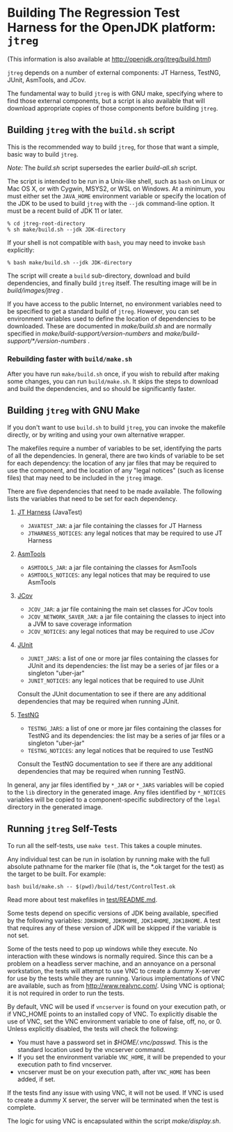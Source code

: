 # Building The Regression Test Harness for the OpenJDK platform: `jtreg`

(This information is also available at <http://openjdk.org/jtreg/build.html>)

`jtreg` depends on a number of external components:
    JT Harness, TestNG, JUnit, AsmTools, and JCov.

The fundamental way to build `jtreg` is with GNU make, specifying where to find
those external components, but a script is also available that will download
appropriate copies of those components before building `jtreg`.

## Building `jtreg` with the `build.sh` script

This is the recommended way to build `jtreg`, for those that want a simple,
basic way to build `jtreg`.

*Note:* The _build.sh_ script supersedes the earlier _build-all.sh_ script.

The script is intended to be run in a Unix-like shell, such as `bash` on Linux or
Mac OS X, or with Cygwin, MSYS2, or WSL on Windows. At a minimum, you must either
set the `JAVA_HOME` environment variable or specify the location of the JDK to be
used to build `jtreg` with the `--jdk` command-line option. It must be a
recent build of JDK 11 or later.

    % cd jtreg-root-directory
    % sh make/build.sh --jdk JDK-directory

If your shell is not compatible with `bash`, you may need to invoke `bash`
explicitly:

    % bash make/build.sh --jdk JDK-directory

The script will create a `build` sub-directory, download and build dependencies,
and finally build `jtreg` itself. The resulting image will be in
_build/images/jtreg_ .

If you have access to the public Internet, no environment variables need to be
specified to get a standard build of `jtreg`. However, you can set environment
variables used to define the location of dependencies to be downloaded.
These are documented in _make/build.sh_ and are normally specified in
_make/build-support/version-numbers_ and _make/build-support/*/version-numbers_ .

### Rebuilding faster with `build/make.sh`

After you have run `make/build.sh` once, if you wish to rebuild after making some
changes, you can run `build/make.sh`. It skips the steps to download and build
the dependencies, and so should be significantly faster.

## Building `jtreg` with GNU Make

If you don't want to use `build.sh` to build `jtreg`, you can invoke the
makefile directly, or by writing and using your own alternative wrapper.

The makefiles require a  number of variables to be set, identifying the parts of
all the dependencies. In general, there are two kinds of variable to be set for
each dependency: the location of any jar files that may be required to use the
component, and the location of any "legal notices" (such as license files) that
may need to be included in the `jtreg` image.

There are five dependencies that need to be made available.  The following
lists the variables that need to be set for each dependency.

1. [JT Harness] (JavaTest)
   * `JAVATEST_JAR`: a jar file containing the classes for JT Harness
   * `JTHARNESS_NOTICES`: any legal notices that may be required to use JT Harness

2. [AsmTools]
   * `ASMTOOLS_JAR`: a jar file containing the classes for AsmTools
   * `ASMTOOLS_NOTICES`: any legal notices that may be required to use AsmTools

3. [JCov]
   * `JCOV_JAR`: a jar file containing the main set classes for JCov tools
   * `JCOV_NETWORK_SAVER_JAR`: a jar file containing the classes to inject into
     a JVM to save coverage information
   * `JCOV_NOTICES`: any legal notices that may be required to use JCov

4. [JUnit]
   * `JUNIT_JARS`: a list of one or more jar files containing the classes
     for JUnit and its dependencies: the list may be a series of jar files or
     a singleton "uber-jar"
   * `JUNIT_NOTICES`: any legal notices that be required to use JUnit

   Consult the JUnit documentation to see if there are any additional
   dependencies that may be required when running JUnit.

5. [TestNG]
   * `TESTNG_JARS`: a list of one or more jar files containing the classes
     for TestNG and its dependencies: the list may be a series of jar files or
     a singleton "uber-jar"
   * `TESTNG_NOTICES`: any legal notices that be required to use TestNG

   Consult the TestNG documentation to see if there are any additional
   dependencies that may be required when running TestNG.

In general, any jar files identified by `*_JAR` or `*_JARS` variables will be
copied to the `lib` directory in the generated image.  Any files identified by
`*_NOTICES` variables will be copied to a component-specific subdirectory
of the `legal` directory in the generated image.

[AsmTools]: https://github.com/openjdk/asmtools
[JCov]: https://github.com/openjdk/jcov
[JT Harness]: https://github.com/openjdk/jtharness
[JUnit]: https://junit.org/
[TestNG]: https://testng.org/


## Running `jtreg` Self-Tests

To run all the self-tests, use `make test`. This takes a couple minutes. 

Any individual test can be run in isolation by running make with the full 
absolute pathname for the marker file (that is, the *.ok target for the test) 
as the target to be built. For example:
```
bash build/make.sh -- $(pwd)/build/test/ControlTest.ok
```
Read more about test makefiles in [test/README.md](test/README.md#makefiles).

Some tests depend on specific versions of JDK being available, specified
by the following variables: `JDK8HOME`, `JDK9HOME`, `JDK14HOME`, `JDK18HOME`.
A test that requires any of these version of JDK will be skipped if the
variable is not set.

Some of the tests need to pop up windows while they execute. No interaction with
these windows is normally required. Since this can be a problem on a headless
server machine, and an annoyance on a personal workstation, the tests will
attempt to use VNC to create a dummy X-server for use by the tests while they
are running. Various implementations of VNC are available, such as from
<http://www.realvnc.com/>. Using VNC is optional; it is not required in order to
run the tests.

By default, VNC will be used if `vncserver` is found on your execution path, or
if VNC_HOME points to an installed copy of VNC. To explicitly disable the use of
VNC, set the VNC environment variable to one of false, off, no, or 0. Unless
explicitly disabled, the tests will check the following:

*   You must have a password set in _$HOME/.vnc/passwd_. This is the standard
    location used by the vncserver command.
*   If you set the environment variable `VNC_HOME`, it will be prepended to your
    execution path to find vncserver.
*   vncserver must be on your execution path, after `VNC_HOME` has been added,
    if set.

If the tests find any issue with using VNC, it will not be used. If VNC is used
to create a dummy X server, the server will be terminated when the test is
complete.

The logic for using VNC is encapsulated within the script _make/display.sh_.
